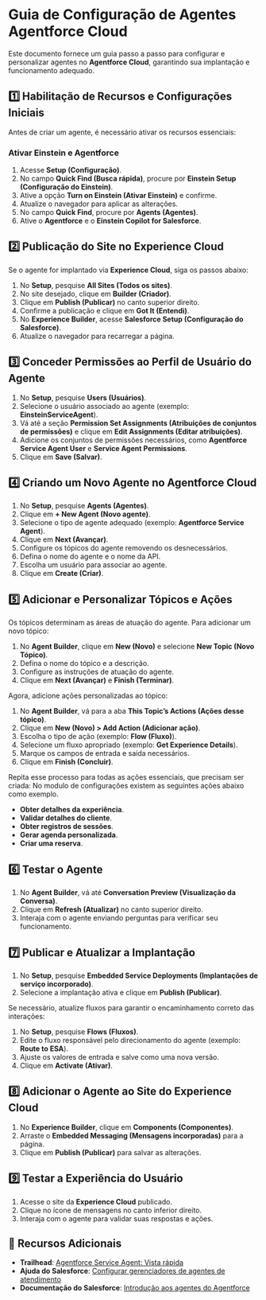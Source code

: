 # **Guia de Configuração de Agentes Agentforce Cloud**  

Este documento fornece um guia passo a passo para configurar e personalizar agentes no **Agentforce Cloud**, garantindo sua implantação e funcionamento adequado.

## **1️⃣ Habilitação de Recursos e Configurações Iniciais**  

Antes de criar um agente, é necessário ativar os recursos essenciais:  

### **Ativar Einstein e Agentforce**  
1. Acesse **Setup (Configuração)**.  
2. No campo **Quick Find (Busca rápida)**, procure por **Einstein Setup (Configuração do Einstein)**.  
3. Ative a opção **Turn on Einstein (Ativar Einstein)** e confirme.  
4. Atualize o navegador para aplicar as alterações.  
5. No campo **Quick Find**, procure por **Agents (Agentes)**.  
6. Ative o **Agentforce** e o **Einstein Copilot for Salesforce**.

## **2️⃣ Publicação do Site no Experience Cloud**  

Se o agente for implantado via **Experience Cloud**, siga os passos abaixo:  
1. No **Setup**, pesquise **All Sites (Todos os sites)**.  
2. No site desejado, clique em **Builder (Criador)**.  
3. Clique em **Publish (Publicar)** no canto superior direito.  
4. Confirme a publicação e clique em **Got It (Entendi)**.  
5. No **Experience Builder**, acesse **Salesforce Setup (Configuração do Salesforce)**.  
6. Atualize o navegador para recarregar a página.  

## **3️⃣ Conceder Permissões ao Perfil de Usuário do Agente**  

1. No **Setup**, pesquise **Users (Usuários)**.  
2. Selecione o usuário associado ao agente (exemplo: **EinsteinServiceAgent**).  
3. Vá até a seção **Permission Set Assignments (Atribuições de conjuntos de permissões)** e clique em **Edit Assignments (Editar atribuições)**.  
4. Adicione os conjuntos de permissões necessários, como **Agentforce Service Agent User** e **Service Agent Permissions**.  
5. Clique em **Save (Salvar)**.

## **4️⃣ Criando um Novo Agente no Agentforce Cloud**  

1. No **Setup**, pesquise **Agents (Agentes)**.  
2. Clique em **+ New Agent (Novo agente)**.  
3. Selecione o tipo de agente adequado (exemplo: **Agentforce Service Agent**).  
4. Clique em **Next (Avançar)**.  
5. Configure os tópicos do agente removendo os desnecessários.  
6. Defina o nome do agente e o nome da API.  
7. Escolha um usuário para associar ao agente.  
8. Clique em **Create (Criar)**.  

## **5️⃣ Adicionar e Personalizar Tópicos e Ações**  

Os tópicos determinam as áreas de atuação do agente. Para adicionar um novo tópico:  

1. No **Agent Builder**, clique em **New (Novo)** e selecione **New Topic (Novo Tópico)**.  
2. Defina o nome do tópico e a descrição.  
3. Configure as instruções de atuação do agente.  
4. Clique em **Next (Avançar)** e **Finish (Terminar)**.  

Agora, adicione ações personalizadas ao tópico:  

1. No **Agent Builder**, vá para a aba **This Topic’s Actions (Ações desse tópico)**.  
2. Clique em **New (Novo) > Add Action (Adicionar ação)**.  
3. Escolha o tipo de ação (exemplo: **Flow (Fluxo)**).  
4. Selecione um fluxo apropriado (exemplo: **Get Experience Details**).  
5. Marque os campos de entrada e saída necessários.  
6. Clique em **Finish (Concluir)**.  

Repita esse processo para todas as ações essenciais, que precisam ser criada:
No modulo de configurações existem as seguintes ações abaixo como exemplo.  
- **Obter detalhes da experiência**.  
- **Validar detalhes do cliente**.  
- **Obter registros de sessões**.  
- **Gerar agenda personalizada**.  
- **Criar uma reserva**.  

## **6️⃣ Testar o Agente**  

1. No **Agent Builder**, vá até **Conversation Preview (Visualização da Conversa)**.  
2. Clique em **Refresh (Atualizar)** no canto superior direito.  
3. Interaja com o agente enviando perguntas para verificar seu funcionamento.  

## **7️⃣ Publicar e Atualizar a Implantação**  

1. No **Setup**, pesquise **Embedded Service Deployments (Implantações de serviço incorporado)**.  
2. Selecione a implantação ativa e clique em **Publish (Publicar)**.  

Se necessário, atualize fluxos para garantir o encaminhamento correto das interações:  

1. No **Setup**, pesquise **Flows (Fluxos)**.  
2. Edite o fluxo responsável pelo direcionamento do agente (exemplo: **Route to ESA**).  
3. Ajuste os valores de entrada e salve como uma nova versão.  
4. Clique em **Activate (Ativar)**.  

## **8️⃣ Adicionar o Agente ao Site do Experience Cloud**  

1. No **Experience Builder**, clique em **Components (Componentes)**.  
2. Arraste o **Embedded Messaging (Mensagens incorporadas)** para a página.  
3. Clique em **Publish (Publicar)** para salvar as alterações.  

## **9️⃣ Testar a Experiência do Usuário**  

1. Acesse o site da **Experience Cloud** publicado.  
2. Clique no ícone de mensagens no canto inferior direito.  
3. Interaja com o agente para validar suas respostas e ações.  

## **🔗 Recursos Adicionais**  

- **Trailhead**: [Agentforce Service Agent: Vista rápida](https://trailhead.salesforce.com/pt-BR/content/learn/modules/agentforce-service-agent-quick-look)  
- **Ajuda do Salesforce**: [Configurar gerenciadores de agentes de atendimento](https://help.salesforce.com/s/articleView?id=service.configure_service_agent_managers.htm&type=5)  
- **Documentação do Salesforce**: [Introdução aos agentes do Agentforce](https://developer.salesforce.com/docs/einstein/genai/guide/get-started-copilot.html?_ga=2.117596809.1829370317.1738817565-1679990334.1738817565)  

